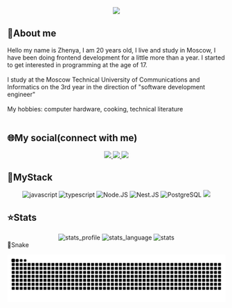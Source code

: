 <div align="center">
  <img src="https://i.postimg.cc/0yZSWmbF/bg.jpg" />
</div>

## :information_desk_person:About me
<div>
  <div>Hello my name is Zhenya, I am 20 years old, I live and study in Moscow, I have been doing frontend development for a little more than a year. I started to get interested in programming at the age of 17.</div>
  <br>
  <div>I study at the Moscow Technical University of Communications and Informatics on the 3rd year in the direction of "software development engineer"</div>
  <br>
  <div>My hobbies: computer hardware, cooking, technical literature</div>
  <br>
</div>

## :globe_with_meridians:My social(connect with me)
<div align="center">
    <a href="https://t.me/ShbEvg" target="_blank" >
      <img src="https://img.shields.io/badge/Telegram-2CA5E0?style=for-the-badge&logo=telegram&logoColor=white" />
    </a>
    <a href="mailto:zhenya.shabolin.03@gmail.com" target="_blank" >
      <img src="https://img.shields.io/badge/Gmail-D14836?style=for-the-badge&logo=gmail&logoColor=white" />
    </a>
    <a href="https://vk.com/zhenyashab" target="_blank" >
      <img src="https://img.shields.io/badge/vkontakte-2CA5E0?style=for-the-badge&logo=vk&logoColor=white" />
    </a>
</div>

## :wrench:MyStack
<div align="center">
  <img src="https://yt3.googleusercontent.com/ytc/AGIKgqM-mKpeB4_a_QWYQFmQk3ltkdL3YSnQomNPp_O0IQ=s900-c-k-c0x00ffffff-no-rj" alt="javascript" width="75" />
  <img src="https://avatars.mds.yandex.net/i?id=f8261e35a4df4f8ecf9ecf22a7f30726_sr-5578976-images-thumbs&n=13&exp=1" alt="typescript" width="75" />
  <img src="https://logodix.com/logo/374732.png" alt="Node.JS" width="75" height="75"/>
  <img src="https://vectorseek.com/wp-content/uploads/2023/09/NestJS-Logo-Vector.svg-.png" alt="Nest.JS" width="75"/>
  <img src="https://logodix.com/logo/2106569.png" alt="PostgreSQL" width="75" height="75"/>
  <img src="https://upload.wikimedia.org/wikipedia/commons/thumb/a/a7/React-icon.svg/512px-React-icon.svg.png?20220125121207" src="react" width="75" />
</div>

## :star:Stats
<div align="center">
  <img src="https://github-profile-summary-cards.vercel.app/api/cards/stats?username=Kitrop&theme=github_dark" alt="stats_profile" />
  <img src="https://github-readme-stats.vercel.app/api/top-langs/?username=kitrop&theme=github_dark" alt="stats_language" />
  <img src="https://github-profile-summary-cards.vercel.app/api/cards/profile-details?username=kitrop&theme=github_dark" alt="stats"/>
</div

## :snake:Snake
<a><img src="github-user-contribution.svg"></a>
  


